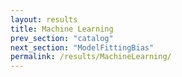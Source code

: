 ```yaml
---
layout: results
title: Machine Learning
prev_section: "catalog"
next_section: "ModelFittingBias"
permalink: /results/MachineLearning/
---
```


